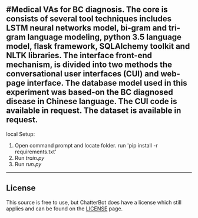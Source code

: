 #Medical VAs for BC diagnosis.
The core is consists of several tool techniques includes LSTM neural networks model, bi-gram and tri-gram language modeling, python 3.5  language model, flask framework, SQLAlchemy toolkit and NLTK libraries.
The interface front-end mechanism, is divided into two methods the conversational user interfaces (CUI) and web-page interface.
The database model used in this experiment was based-on the BC diagnosed disease in Chinese language.
The CUI code is available in request.
The dataset is available in request.
------------------------------------------------------------------------------------------------------------------------------------------
 local Setup:
 1. Open command prompt and locate folder. run 'pip install -r requirements.txt'
 2. Run *train.py*
 3. Run *run.py*
------------------------------------------------------------------------------------------------------------------------------------------
## License
This source is free to use, but ChatterBot does have a license which still applies and can be found on the [LICENSE](https://github.com/gunthercox/ChatterBot/blob/master/LICENSE) page.
